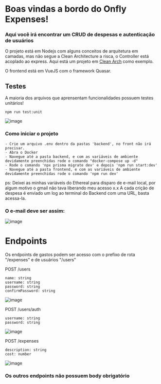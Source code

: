 # Boas vindas a bordo do Onfly Expenses!
### Aqui você irá encontrar um CRUD de despesas e autenticação de usuários

O projeto está em Nodejs com alguns conceitos de arquitetura em camadas, mas não segue a Clean Architecture a risca, o Controller está acoplado ao express.
 Aqui está um projeto em  [Clean Arch](https://github.com/lucasmbrute2/fs-challenge) como exemplo.
 
 O frontend está em VueJS com o framework Quasar.
 
 
 ## Testes
 
 A maioria dos arquivos que aprensentam funcionalidades possuem testes unitários!
```
npm run test:unit
```
 ![image](https://github.com/lucasmbrute2/onfly-crud/assets/68877260/adb1869c-95a0-4902-b2c0-c6f8405b6188)
 
 ### Como iniciar o projeto
```
- Crie um arquivo .env dentro da pastas 'backend', no front não irá precisar.
- Abra o Docker
- Navegue até a pasta backend, e com as variáveis de ambiente devidamente preenchidas rode o comando "docker-compose up -d"
- Rode o comando 'npx prisma migrate dev' e depois 'npm run start:dev'
- Navegue até a pasta frontend, e com as variáveis de ambiente devidamente preenchidas rode o comando 'npm run dev'
```

ps: Deixei as minhas variáveis do Ethereal para disparo de e-mail local, por algum motivo o gmail não tava liberando meu acesso x.x
A cada crição de despesa é enviado um log ao terminal do Backend com uma URL, basta acessa-la.

### O e-mail deve ser assim:
![image](https://github.com/lucasmbrute2/onfly-crud/assets/68877260/e4579bfd-3848-4045-96ff-567290437872)


# Endpoints
Os endpoints de gastos podem ser acesso com o prefixo de rota "/expenses" e de usuários "/users"

POST /users
```
name: string
username: string
password: string
confirmPassword: string
```
![image](https://github.com/lucasmbrute2/onfly-crud/assets/68877260/e7062e9a-d4c3-4f5b-8f73-e6f1d1a33e31)

POST /users/auth
```
username: string
password: string
```
![image](https://github.com/lucasmbrute2/onfly-crud/assets/68877260/7035f2ee-2364-4e1b-b8fc-b2ff5abd6f83)

POST /expenses
```
description: string
cost: number
```
![image](https://github.com/lucasmbrute2/onfly-crud/assets/68877260/553fbc2c-9746-4080-a3f4-0fca69594ac7)

### Os outros endpoints não possuem body obrigatório


